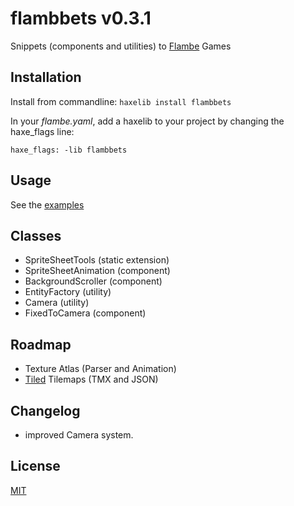 flambbets v0.3.1
================

Snippets (components and utilities) to [Flambe](https://github.com/aduros/flambe) Games

Installation
------------

Install from commandline: `haxelib install flambbets`

In your *flambe.yaml*, add a haxelib to your project by changing the haxe_flags line:

```
haxe_flags: -lib flambbets
```

Usage
-----

See the [examples](https://github.com/luizbills/flambe-snippets/tree/master/examples)

Classes
-------

- SpriteSheetTools (static extension)
- SpriteSheetAnimation (component)
- BackgroundScroller (component)
- EntityFactory (utility)
- Camera (utility)
- FixedToCamera (component)

Roadmap
-------

- Texture Atlas (Parser and Animation)
- [Tiled](http://www.mapeditor.org/) Tilemaps (TMX and JSON)

Changelog
---------

- improved Camera system.

License
-------

[MIT](http://luizbills.mit-license.org/)
